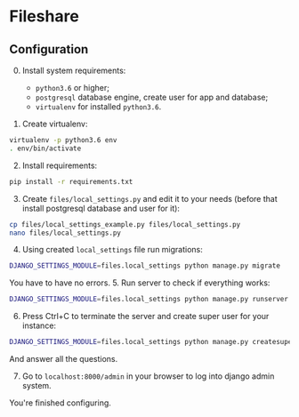 # Fileshare

## Configuration

0. Install system requirements:
    - `python3.6` or higher;
    - `postgresql` database engine, create user for app and database;
    - `virtualenv` for installed `python3.6`.

1. Create virtualenv:
```bash
virtualenv -p python3.6 env
. env/bin/activate
```
2. Install requirements:
```bash
pip install -r requirements.txt
```
3. Create `files/local_settings.py` and edit it to your needs (before
that install postgresql database and user for it):
```bash
cp files/local_settings_example.py files/local_settings.py
nano files/local_settings.py
```
4. Using created `local_settings` file run migrations:
```bash
DJANGO_SETTINGS_MODULE=files.local_settings python manage.py migrate
```
You have to have no errors.
5. Run server to check if everything works:
```bash
DJANGO_SETTINGS_MODULE=files.local_settings python manage.py runserver
```
6. Press Ctrl+C to terminate the server and create super user for your
instance:
```bash
DJANGO_SETTINGS_MODULE=files.local_settings python manage.py createsuperuser
```
And answer all the questions.

7. Go to `localhost:8000/admin` in your browser to log into django admin
system.

You're finished configuring.